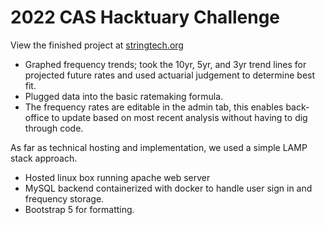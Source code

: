 # 2022 CAS Hacktuary Challenge
 
View the finished project at [stringtech.org](https://stringtech.org/)

* Graphed frequency trends; took the 10yr, 5yr, and 3yr trend lines for projected future rates and used actuarial judgement to determine best fit. 
* Plugged data into the basic ratemaking formula. 
* The frequency rates are editable in the admin tab, this enables back-office to update based on most recent analysis without having to dig through code. 

As far as technical hosting and implementation, we used a simple LAMP stack approach. 
* Hosted linux box running apache web server 
* MySQL backend containerized with docker to handle user sign in and frequency storage.
* Bootstrap 5 for formatting.
